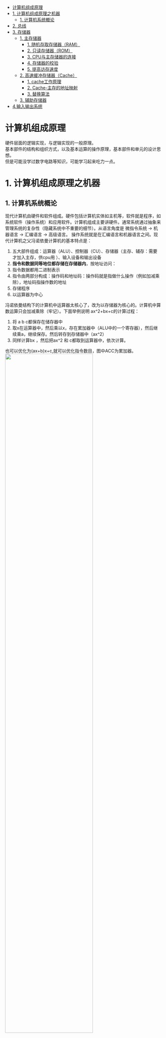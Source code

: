 <!-- TOC -->

- [计算机组成原理](#计算机组成原理)
- [1. 计算机组成原理之机器](#1-计算机组成原理之机器)
  - [1. 计算机系统概论](#1-计算机系统概论)
- [2. 总线](#2-总线)
- [3. 存储器](#3-存储器)
  - [1. 主存储器](#1-主存储器)
    - [1. 随机存取存储器（RAM）](#1-随机存取存储器ram)
    - [2. 只读存储器（ROM）](#2-只读存储器rom)
    - [3. CPU与主存储器的连接](#3-cpu与主存储器的连接)
    - [4. 存储器的校验](#4-存储器的校验)
    - [5. 提高访存速度](#5-提高访存速度)
  - [2. 高速缓冲存储器（Cache）](#2-高速缓冲存储器cache)
    - [1. cache工作原理](#1-cache工作原理)
    - [2. Cache-主存的地址映射](#2-cache-主存的地址映射)
    - [3. 替换算法](#3-替换算法)
  - [3. 辅助存储器](#3-辅助存储器)
- [4.输入输出系统](#4输入输出系统)

<!-- /TOC -->
# 计算机组成原理
硬件层面的逻辑实现，与逻辑实现的一般原理。  
基本部件的结构和组织方式，以及基本运算的操作原理，基本部件和单元的设计思想。  
但是可能没学过数字电路等知识，可能学习起来吃力一点。

# 1. 计算机组成原理之机器
## 1. 计算机系统概论
现代计算机由硬件和软件组成。硬件包括计算机实体如主机等，软件就是程序，如系统软件（操作系统）和应用软件。计算机组成主要讲硬件。通常系统通过抽象来管理系统的复杂性（隐藏系统中不重要的细节）。从语言角度是 微指令系统 -> 机器语言 -> 汇编语言 -> 高级语言。 操作系统就是在汇编语言和机器语言之间。现代计算机之父冯诺依曼计算机的基本特点是：
1. 五大部件组成：运算器（ALU）、控制器（CU）、存储器（主存、辅存：需要才加入主存，供cpu用 ）、输入设备和输出设备
2. **指令和数据同等地位都存储在存储器内**，按地址访问：
3. 指令数据都用二进制表示
4. 指令由两部分构成：操作码和地址码：操作码就是指做什么操作（例如加减乘除），地址码指操作数的地址
5. 存储程序
6. 以运算器为中心  

冯诺依曼结构下的计算机中运算器太核心了，改为以存储器为核心的。计算机中算数运算只会加减乘除（牢记）。下面举例说明 ax^2+bx+c的计算过程：
1. 将 a b c都保存在储存器中
2. 取x在运算器中，然后乘以x，存在累加器中（ALU中的一个寄存器），然后继续乘a，继续保存。然后转存到存储器中（ax^2）
3. 同样计算bx ，然后把ax^2 和 c都取到运算器中，依次计算。

也可以优化为(ax+b)x+c,就可以优化指令数目，图中ACC为累加器。  
<img src="photos/指令.png" width="75%">  
数据和指令都存储在存储器中，那么主存储器（就是运行内存，辅存是硬盘）结构如何？
>1. 存储器分为存储体、MAR（存储单元地址，反映存储单元个数（因为都是0 1 2编号），用作临时存储的）和MDR（存储器数据，充当临时储存器，位数反映存储字长）  
>2. 存储体（大楼）里面有存储单元（房间）里面有存储元件（床位）（0/1），存储单元存二进制代码。存储单元有存储字（2进制代码的组合），存储字长就是存储字的位数。每个存储单元有个地址，通过地址访问存储字。  

运算器呢,有ACC（累加器） ALU（算术逻辑单元） MQ（乘除寄存器） 和 X（操作数寄存器）？  （MQ是因为乘法会导致位数扩增，所以要个MQ存放乘积低位）
<img src="photos/运算器.png" width="75%">  
>1. *图中的哪些数放在哪些寄存器里面，我还是有些疑问，这里归结于指令集的问题*，不同指令集有不同的做法。
>2. 操作数不止一个，可以有多个；`MUL R1, R2, 5  // R1 = R2 * 5, R1和R2是寄存器` 如上 R1 R2 和5 都是操作数，操作数可以是数据也可以是数据的地址。
>3. 乘法计算通过不断移位和加法，除法计算是通过不断的减法（13/5 equal to 13-5-5）  

上面的运算器功能都是在控制器下完成的，控制器应该解释指令，并且保证指令的有序进行。
>控制器完成一条指令：1. 控制器从PC（程序计数器）存的地址取指令存到IR，PC自动更新下一条；2. 分析指令，从指令寄存器（IR）取操作码，进行分析。3. 执行指令。（PC 和IR都属于CU）

<img src="photos/总框架.png" width="75%">  

在上图中取指令是从PC -> MAR -> 存储单元 -> MDR -> IR 最后指令就在IR中了。  
计算机硬件指标有：
1. 机器字长：CPU一次能处理数据的位数，跟寄存器位数相关。越长越好，比如现在都做成64位。
2. 运算速度：主频（决定cpu每s执行的时钟周期数）、核数、 FLOPS（每s浮点运算次数）。
3. 储存容量：主存（运行内存）和辅存（硬盘），b是bit B是byte。1K=2^10。操作系统是给每一个字节分配一个地址，所以32位就代表2^32 个地址，所以是4GB，地址也就是32位了，但实际上可表示的比特位是35位。
# 2. 总线
总线是连接各个部件的信息传输线，各部件共享的传输介质。信息传输分为串行（一位位传也一位位接），并行（需要多条数据线，通常传输距离短，因为多线之间互相影响会导致信号变形）。如果只有一条总线，数据传输效率太低（因为总线上有数据在传，其他模块就不能再用）

<img src="photos/总线.png" width="75%">  

按照总线位置，总线分为片内总线（芯片内部）和系统总线：数据总线（双向） 地址总线（单向，cpu往外传） 控制总线（双向）和通信总线（计算机系统之间通信）。总线也有类似的性能指标也有设计标准（便于各配件组装成一个电脑）总线结构有很多，比如有局部总线连接CPU和cache，DMA总线连接主存和I/O接口，这里不过多讲述。主要研究一下总线控制（总线一个时候只能有一个设备使用，且怎么通信）。
>1. 总线有主设备（对总线有控制权）和从设备（响应主设备发送的总线命令）。  
>2. 总线集中式：链式查询（一个个按顺序查看谁发送了总线请求） 计数器定时查询（总线控制部件中有计数器，为0就对I/O接口0查看它有没有发送请求，没有就继续增。优点在于优先级灵活确定：由计数器决定） 独立请求方式：每个接口都有独立的接受请求的线（每个接口两条线：BG0-总线同意 BR0-总线请求，总线控制部件中有排队器来确定优先级） 还有总线分布式。  
>3. 总线通信分为同步（共享统一时钟）、异步通信（没有统一时钟）、半同步（有时钟，但是添加个wait信号，主模块检测到了wait信号低电平，从模块才发送数据）、分离式通信（让总线上基本没空闲时刻，主模块和从模块角色可以转换）

# 3. 存储器
存储器为核心的结构。按照存储介质分类： 半导体存储器、磁表面存储器、磁芯存储器、光盘存储器（半导体和磁）。按照存取方式分类：（1）存取时间与物理地址无关:随机存储器和 只读存储器。（2）存取时间与物理地址有关：磁带 和 磁盘（直接存取存储器：去对应磁盘磁道取值）。按照作用分类：（1）主存储器 RAM 和 ROM （2）flash memory（闪存） 类似于u盘（3）高速缓冲存储器（Cache）（4）辅助存储器：磁盘。

<img src="photos/存储.png" width="75%"> 

<img src="photos/层次.png" width="75%"> 
主存和缓存之间是为了解决速度问题，用硬件来做，主存和辅存之间是为了解决容量问题，用软硬件结合来做。主存储器用到物理地址，主存辅存之间用虚地址（逻辑地址）。（这里有点不太明白....）  

## 1. 主存储器
<img src="photos/主存.png" width="75%"> 

译码通常指的是CPU的控制单元对指令的操作码进行解析的过程。一般机器中说地址存在字地址和字节地址。通常指针储存的就是字地址。以32位机器为例，一个字就是32位（4字节）。那么假如0x12345678(存在一个存储单元内，也就是一个字)，那么该字的地址是多少。看是大端（12）还是小端（78）。  
主存存储容量指的是主存存放二进制代码的总位数。存储芯片有地址线和数据线，例如14根地址线和 1根数据线，存储芯片就是 16K *1位。
1. 存储芯片的片选线作用,例如想用16K * 1位的存储芯片组成 64K * 4位的存储器。需要32片芯片。在多芯片存储系统中，片选线用于指定当前进行读写操作的存储芯片。当片选信号为低电平时（有些设计可能是高电平），它表明对应的存储芯片被选中。
2. 半导体存储芯片的译码驱动方式：（1）线选法：通过数据线信号确定哪根线。（2）重合法 
3. 存储芯片内是存储矩阵，通过行地址和列地址来选择

### 1. 随机存取存储器（RAM）
RAM 分为静态RAM 和 动态 RAM。一般RAM说的就是系统内存，也就是主存。  
静态RAM采用触发器储存0和1。基本电路就不看了... 动态RAM利用电容存储 0 和 1.充电了就是1，没充电就是0。 读出信息与原存信息相反，所以需要在输出端加个非门。写入与输入信息相同。为什么动态RAM需要刷新：因为电容会放电，所以需要刷新，重新充电，刷新跟行地址有关。主要有异步刷新（分散刷新和集中刷新结合）。主要还是静态RAM好点，贵点。所以通常 主存用 DRAM（动态RAM），缓存（CPU与主存之间）用SRAM（静态RAM）。

### 2. 只读存储器（ROM）
也分为 不可编程类、一次性编程类和多次编程类。比如flash memory（闪存）也是ROM。

### 3. CPU与主存储器的连接
有时要进行存储器容量的扩展，如：
1. 位扩展（增加存储字长）： 1K*4位 扩展到 1K * 8位的。2个芯片片选即可，确保两个芯片同时工作。
2. 字扩展（扩展容量）：1K * 8位 变成 2K * 8位，同样两个芯片。但是两个芯片不同时工作，第一个芯片存满了，再存第二个芯片。
3. 同时扩展： 1K * 4 位 变成 4K * 8 位，8个芯片可以，就是每2个进行片选。然后4 组片选的不同时工作。增加两个线来判断该使用哪一组芯片（00第一组，01第二组... ）

存储器与CPU的连接（主要考虑使用RAM（存用户程序） 和 ROM（存系统程序））：
1. 地址线的连接
2. 数据线的连接
3. 读/写命令线的连接
4. 片选线的连接
   
### 4. 存储器的校验
编码的检测能力与 任意两组合法代码之间二进制位数的最少差异（例如合法代码为00000 11111，那么相差5位，就很能够去纠错）举例说明：
1. 汉明码（具有1位纠错能力）:采用分组奇偶校验。分组是非划分方式，组和组之间有交叉。举例：
例如7位数据，分为3组，每组一个校验位，每组共4个数据位。 
例如： 1 3 5 7 一组 2 3 6 7一组 4 5 6 7 一组，对每一组分别校验，如果 000（p3p2p1） 三组都没问题，如果 001 第一组出错了，就是独有的位置错了（1），如果101，说明 1 3 组都错了，公共部分发生了错误（5），110就是 6， 111 就是 1，**发现位数刚好是三个校验码的十进制表示**。 这样编码下，校验位应该是每组独立的，就是 1 2 4 位（2^n）。那么如何分组呢？例如把 1 3 5 7 二进制化 最后一位都是 1，就是第一组，倒数第二位都是1，就是第二组，依次类推....
汉明码组成需添加多少检测位：假设n数据位，k为分的组，那么`2^k >=n+k+1`,当n=4 时，k=3。检测位取值看采用奇还是偶校验。

    <img src="photos/汉明码.png" width="75%"> 


### 5. 提高访存速度
1. 可以常用信息放cache
2. 调整主存结构：例如CPU为16位，储存器可以设置为64位的，那么一下就能存4个信息。也可以通过多个存储体编号并行，高位作为选择信号，低位作为存储体内部地址。上面两种都存在弊端，使用低位交叉，各个体轮流编址。那么后两位就标志着存储体的位置。这样执行一个程序就会四个存储体一起用起来...
    <img src="photos/访存.png" width="75%"> 

## 2. 高速缓冲存储器（Cache）
cache主要是因为存储器访存速度较于cpu速度慢问题，解决cpu空等问题。所以在cpu和主存之间添加个缓存。程序访问的局部性原理有两种：时间局部性：当前使用的指令不久之后还会使用到。空间局部性：当前使用的指令后面的指令也有可能使用到。所以都会放到cache之中。cache与主存交换的大小是 一块块，块的大小需要通过实验得到。

### 1. cache工作原理

<img src="photos/cache.png" width="75%"> 

都是通过块号和块内偏移量来编址的。cache前面有个标记，是跟主存的标记对应的（例如 主存标记a移到cache，cache标记也为a）。cache主存之间 按块存储，块大小相同。  
上图可知 缓存C块，主存M块，M>>C。命中就是主存调入缓存，主存块与缓存块建立了对应关系。未命中则相反。我们当然希望都能命中，用Cache命中率来评价：命中率与Cache容量与块长有关。块长取一个存取周期内从主存调出的信息长度。cache-主存系统的效率 e = 访问cache的时间/平均访问时间，设命中率为h，访问cache的时间为tc，访问主存的时间为tm，则：
$$ e = \frac{t_c}{h*t_c+(1-h)*t_m} $$
可以看出cpu是并行访问 cache 和 主存的。  
cache基本结构如下：

<img src="photos/cache_str.png" width="75%"> 

从图中可以看出，如果未命中是先把主存数据送入cache，然后访问。cache的读操作时，如果未命中既要访问主存，把信息送CPU，同时也要将其送入Cache（如果Cache满了，需要执行替换算法腾出空位）。Cache的写操作时，要保证Cache和主存的一致性，分为两种：
1. 写直达法：写操作数据时，既写入Cache又写入主存，写操作时间就是访问主存的时间。
2. 写回法：写操作时只写入Cache，Cache数据被替换出去后才写入主存。

对Cache的改进措施：
1. 增加Cache级数
2. 分为指令Cache和数据Cache。分立缓存

### 2. Cache-主存的地址映射
前面讲到，把主存块存到Cache中，要经过地址映射变换结构（就是看Cache里面哪些块可以存）
1. 直接映射：就是每个主存块只能对应一个缓存块，每个缓存块可以对应若干主存块。

   <img src="photos/直接映射.png" width="75%"> 
   
   这样cache的利用率会比较低。

2. 全相联映射。
随便放，但是存在问题，就是给个主存地址，如果放入了缓存，主存块标记就要跟缓存块标记逐一比较，看是哪个块。这个速度比较慢。
3. 组相联映射
结合上面两种优点，将Cache分组，Q为组数。

   <img src="photos/映射.png" width="75%"> 

就是某一主存块j，按模Q映射到缓存的第i组的**任一一块**。  

### 3. 替换算法
就是替换Cache数据的时候。可以先进先出。或者LRU（近期最少使用算法）

## 3. 辅助存储器
不直接与cpu交换信息。有磁盘存储器（固态硬盘、机械硬盘等）。

# 4.输入输出系统
